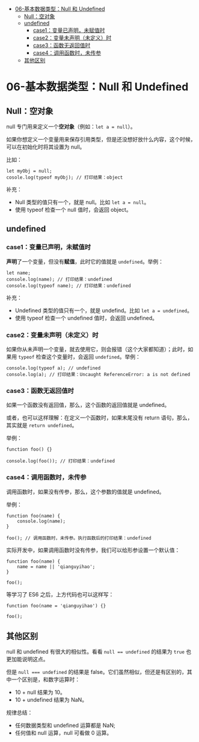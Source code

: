 - [06-基本数据类型：Null 和 Undefined](#06-基本数据类型null-和-undefined)
  - [Null：空对象](#null空对象)
  - [undefined](#undefined)
    - [case1：变量已声明，未赋值时](#case1变量已声明未赋值时)
    - [case2：变量未声明（未定义）时](#case2变量未声明未定义时)
    - [case3：函数无返回值时](#case3函数无返回值时)
    - [case4：调用函数时，未传参](#case4调用函数时未传参)
  - [其他区别](#其他区别)

# 06-基本数据类型：Null 和 Undefined

## Null：空对象

null 专门用来定义一个**空对象**（例如：`let a = null`）。

如果你想定义一个变量用来保存引用类型，但是还没想好放什么内容，这个时候，可以在初始化时将其设置为 null。

比如：

```
let myObj = null;
cosole.log(typeof myObj); // 打印结果：object
```

补充：

- Null 类型的值只有一个，就是 null。比如 `let a = null`。
- 使用 typeof 检查一个 null 值时，会返回 object。

## undefined

### case1：变量已声明，未赋值时

**声明**了一个变量，但没有**赋值**，此时它的值就是 `undefined`。举例：

```
let name;
console.log(name); // 打印结果：undefined
console.log(typeof name); // 打印结果：undefined
```

补充：

- Undefined 类型的值只有一个，就是 undefind。比如 `let a = undefined`。
- 使用 typeof 检查一个 undefined 值时，会返回 undefined。

### case2：变量未声明（未定义）时

如果你从未声明一个变量，就去使用它，则会报错（这个大家都知道）；此时，如果用 `typeof` 检查这个变量时，会返回 `undefined`。举例：

```
console.log(typeof a); // undefined
console.log(a); // 打印结果：Uncaught ReferenceError: a is not defined
```

### case3：函数无返回值时

如果一个函数没有返回值，那么，这个函数的返回值就是 undefined。

或者，也可以这样理解：在定义一个函数时，如果末尾没有 return 语句，那么，其实就是 `return undefined`。

举例：

```
function foo() {}

console.log(foo()); // 打印结果：undefined
```

### case4：调用函数时，未传参

调用函数时，如果没有传参，那么，这个参数的值就是 undefined。

举例：

```
function foo(name) {
    console.log(name);
}

foo(); // 调用函数时，未传参。执行函数后的打印结果：undefined
```

实际开发中，如果调用函数时没有传参，我们可以给形参设置一个默认值：

```
function foo(name) {
    name = name || 'qianguyihao';
}

foo();
```

等学习了 ES6 之后，上方代码也可以这样写：

```
function foo(name = 'qianguyihao') {}

foo();
```

## 其他区别

null 和 undefined 有很大的相似性。看看 `null == undefined` 的结果为 `true` 也更加能说明这点。

但是 `null === undefined` 的结果是 false。它们虽然相似，但还是有区别的，其中一个区别是，和数字运算时：

- 10 + null 结果为 10。
- 10 + undefined 结果为 NaN。

规律总结：

- 任何数据类型和 undefined 运算都是 NaN;
- 任何值和 null 运算，null 可看做 0 运算。